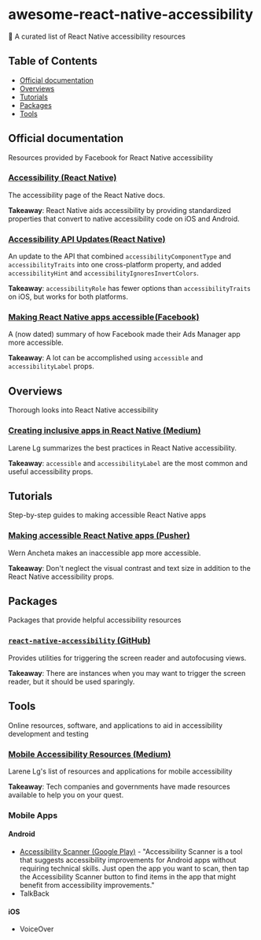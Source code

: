 # awesome-react-native-accessibility
🎁 A curated list of React Native accessibility resources

## Table of Contents

- [Official documentation](#official-documentation)
- [Overviews](#overviews)
- [Tutorials](#tutorials)
- [Packages](#packages)
- [Tools](#tools)

## Official documentation
Resources provided by Facebook for React Native accessibility

### [Accessibility (React Native)](https://facebook.github.io/react-native/docs/accessibility)
The accessibility page of the React Native docs.

 **Takeaway**: React Native aids accessibility by providing standardized properties that convert to native accessibility code on iOS and Android.

### [Accessibility API Updates (React Native)](https://facebook.github.io/react-native/blog/2018/08/13/react-native-accessibility-updates)
An update to the API that combined `accessibilityComponentType` and `accessibilityTraits` into one cross-platform property, and added `accessibilityHint` and `accessibilityIgnoresInvertColors`.

**Takeaway**: `accessibilityRole` has fewer options than `accessibilityTraits` on iOS, but works for both platforms.

### [Making React Native apps accessible (Facebook)](https://code.fb.com/android/making-react-native-apps-accessible/)
A (now dated) summary of how Facebook made their Ads Manager app more accessible.

**Takeaway**: A lot can be accomplished using `accessible` and `accessibilityLabel` props.

## Overviews
Thorough looks into React Native accessibility

### [Creating inclusive apps in React Native (Medium)](https://medium.com/@larenelg/creating-inclusive-apps-in-react-native-the-coding-bit-bd3832349009)
Larene Lg summarizes the best practices in React Native accessibility.

**Takeaway**: `accessible` and `accessibilityLabel` are the most common and useful accessibility props.

## Tutorials
Step-by-step guides to making accessible React Native apps

### [Making accessible React Native apps (Pusher)](https://pusher.com/tutorials/accessible-react-native)
Wern Ancheta makes an inaccessible app more accessible.

**Takeaway**: Don't neglect the visual contrast and text size in addition to the React Native accessibility props.

## Packages
Packages that provide helpful accessibility resources

### [`react-native-accessibility` (GitHub)](https://github.com/MaxToyberman/react-native-accessibility)
Provides utilities for triggering the screen reader and autofocusing views.

**Takeaway**: There are instances when you may want to trigger the screen reader, but it should be used sparingly.

## Tools
Online resources, software, and applications to aid in accessibility development and testing

### [Mobile Accessibility Resources (Medium)](https://medium.com/@larenelg/mobile-accessibility-resources-dab97a739080)
Larene Lg's list of resources and applications for mobile accessibility

**Takeaway**: Tech companies and governments have made resources available to help you on your quest.

### Mobile Apps

#### Android

- [Accessibility Scanner (Google Play)](https://play.google.com/store/apps/details?id=com.google.android.apps.accessibility.auditor&hl=en_US) - "Accessibility Scanner is a tool that suggests accessibility improvements for Android apps without requiring technical skills. Just open the app you want to scan, then tap the Accessibility Scanner button to find items in the app that might benefit from accessibility improvements."
- TalkBack

#### iOS
- VoiceOver
